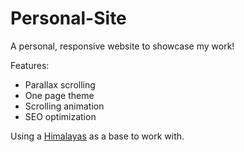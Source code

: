 # Personal-Site
A personal, responsive website to showcase my work!

Features:
- Parallax scrolling 
- One page theme 
- Scrolling animation
- SEO optimization 

Using a [Himalayas](https://justfreethemes.com/himalayas) as a base to work with.
